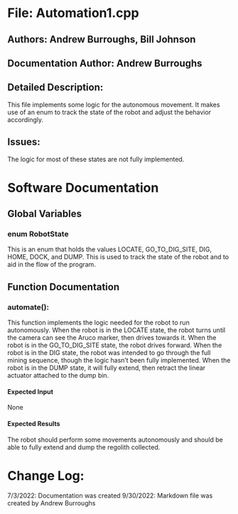 # File: Automation1.cpp
## Authors: Andrew Burroughs, Bill Johnson
## Documentation Author: Andrew Burroughs
## Detailed Description: 
This file implements some logic for the autonomous movement.  It makes use of an enum to track the state of the robot and adjust the behavior accordingly.  

## Issues:
The logic for most of these states are not fully implemented.

# Software Documentation
## Global Variables
### **enum RobotState**
This is an enum that holds the values LOCATE, GO_TO_DIG_SITE, DIG, HOME, DOCK, and DUMP.  This is used to track the state of the robot and to aid in the flow of the program.

## Function Documentation
### **automate**():
This function implements the logic needed for the robot to run autonomously.  When the robot is in the LOCATE state, the robot turns until the camera can see the Aruco marker, then drives towards it.  When the robot is in the GO_TO_DIG_SITE state, the robot drives forward.  When the robot is in the DIG state, the robot was intended to go through the full mining sequence, though the logic hasn’t been fully implemented.  When the robot is in the DUMP state, it will fully extend, then retract the linear actuator attached to the dump bin.
#### Expected Input
None
#### Expected Results
The robot should perform some movements autonomously and should be able to fully extend and dump the regolith collected.

# Change Log:
7/3/2022: Documentation was created
9/30/2022: Markdown file was created by Andrew Burroughs